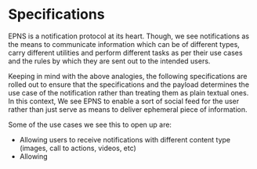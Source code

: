 # Specifications

EPNS is a notification protocol at its heart. Though, we see notifications as the means to communicate information which can be of different types, carry different utilities and perform different tasks as per their use cases and the rules by which they are sent out to the intended users.

Keeping in mind with the above analogies, the following specifications are rolled out to ensure that the specifications and the payload determines the use case of the notification rather than treating them as plain textual ones. In this context, We see EPNS to enable a sort of social feed for the user rather than just serve as means to deliver ephemeral piece of information.

Some of the use cases we see this to open up are:

* Allowing users to receive notifications with different content type \(images, call to actions, videos, etc\)
* Allowing 

